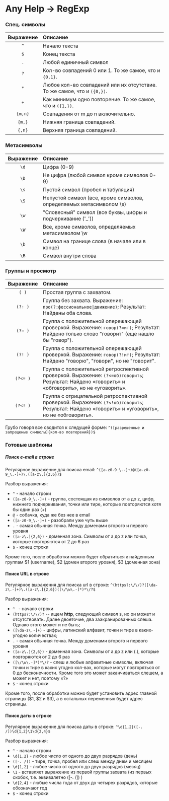 # Any Help -> RegExp
### Спец. символы

|Выражение|Описание|
|:-:|:-|
|`^`|Начало текста|
|`$`|Конец текста
|`.`|Любой единичный символ
|`?`|Кол-во совпадений 0 или 1. То же самое, что и `{0,1}`.
|`*`|Любое кол-во совпадений или их отсутствие. То же самое, что и `({0,})`.
|`+`|Как минимум одно повторение. То же самое, что и `({1,})`.
|`{m,n}`|Совпадения от m до n включительно.
|`{m,}`|Нижняя граница совпадений.
|`{,n}`|Верхняя граница совпадений.


### Метасимволы

|Выражение|Описание|
|:-: |:-|
|`\d`|Цифра (0-9)
|`\D`|Не цифра (любой символ кроме символов 0-9)
|`\s`|Пустой символ (пробел и табуляция)
|`\S`|Непустой символ (все, кроме символов, определяемых метасимволом \s)
|`\w`|"Словесный" символ (все буквы, цифры и подчеркивание ('_'))
|`\W`|Все, кроме символов, определяемых метасимволом \w
|`\b`|Символ на границе слова (в начале или в конце)
|`\B`|Символ внутри слова


### Группы и просмотр
|Выражение|Описание|
|:-:|:-|
|`( )`|Простая группа с захватом.|
|`(?: )`|Группа без захвата. Выражение: `про(?:фессиональное\|движение)`; Результат: Найдены оба слова.|
|`(?= )`|Группа с положительной опережающей проверкой. Выражение: `говор(?=ит)`; Результат: Найдено только слово "говорит" (еще нашло бы "говор").|
|`(?! )`|Группа с положительной опережающей проверкой. Выражение: `говор(?!ит)`; Результат: Найдено "говорю", "говори", но не "говорит".|
|`(?<= )`|Группа с положительной ретроспективной проверкой. Выражение: `(?<=об)говорить`; Результат: Найдено «говорить» и «обговорить», но не «уговорить».|
|`(?<! )`|Группа с отрицательной ретроспективной проверкой. Выражение: `(?<!об)говорить`; Результат: Найдено «говорить» и «уговорить», но не «обговорить».|

Грубо говоря все сводится к следущей форме:
`^([разрешенные и запрещеные символы]{кол-во повторений})$`

### Готовые шаблоны
##### Поиск e-mail в строке
Регулярное выражение для поиска email:
`^([a-z0-9_\.-]+)@([a-z0-9_\.-]+)\.([a-z\.]{2,6})$`

Разбор выражения:
* `^` - начало строки
* `([a-z0-9_\.-]+)` - группа, состоящая из символов от a до z, цифр, нижнего подчеркивания, точки или тире, которые повторяются хотя бы один раз (+)
* `@` - собачка, куда же без нее в email
* `([a-z0-9_\.-]+)` - разобрали уже чуть выше
* `.` - самая обычная точка. Между доменами второго и первого уровня
* `([a-z\.]{2,6})` - доменная зона. Символы от a до z или точка, которые повторяются
от 2 до 6 раз
* `$` - конец строки

Кроме того, после обработки можно будет обратиться к найденным группам $1 (username), $2 (домен второго уровня), $3 (доменная зона)

#### Поиск URL в строке
Регулярное выражения для поиска url в строке:
`^(https?:\/\/)?([\da-z\.-]+)\.([a-z\.]{2,6})([\/\w\.-]*)*\/?$`

Разбор выражения:
* `^ ` - начало строки
* `(https?:\/\/)?` -- ищем __http__, следующий символ s, но он может и отсутствовать. Далее двоеточие, два заэкранированных слеша. Однако этого может и не быть;
* `([\da-z\.-]+)` - цифры, латинский алфавит, точки и тире в каких-угодно количествах;
* `.` - самая обычная точка. Между доменами второго и первого уровня
* `([a-z\.]{2,6})` - доменная зона. Символы от a до z или (.), которые повторяются от 2 до 6 раз
* `([\/\w\.-]*)*\/?` - слеш и любые алфавитные символы, включая точки и тире в каких угодно кол-вах, которые могут повторяться от 0 до бесконечности. Кроме того это может заканчиваться слешем, а может и нет, поэтому «?»
* `$` - конец строки

Кроме того, после обработки можно будет установить адрес главной страницы ($1, $2 и $3), а в остальных переменных будет адрес страницы.

#### Поиск даты в строке
Регулярное выражение для поиска даты в строке:
`^\d{1,2}([-. /])\d{1,2}\1\d{2,4}$`

Разбор выражения:
* `^` - начало строки
* `\d{1,2}` - любое число от одного до двух разрядов (день)
* `([-. /])` - тире, точка, пробел или слеш между днем и месяцем
* `\d{1,2}` - любое число от одного до двух разрядов (месяц)
* `\1` - вставляет выражение из первой группы захвата (из первых скобок, т.е. эквивалетно ([-. /]) )
* `\d{2,4}` - любые числа года от двух до четырех разрядов, которые обозначают год
* `$` - конец строки